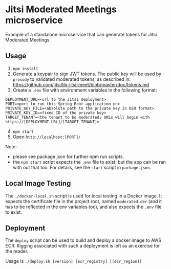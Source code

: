 
# Jitsi Moderated Meetings microservice

Example of a standalone microservice that can generate tokens for Jitsi
Moderated Meetings.

## Usage

1. ``npm install``
2. Generate a keypair to sign JWT tokens. The public key will be used by
   `prosody` to validated moderated tokens, as described in:
   https://github.com/jitsi/lib-jitsi-meet/blob/master/doc/tokens.md
3. Create a `.env` file with environment variables in the following format:
```
DEPLOYMENT_URL=<url to the Jitsi deployment>
PORT=<port to run this Spring Boot application on>
PRIVATE_KEY_FILE=<absolute path to the private key in DER format>
PRIVATE_KEY_ID=<fixed ID of the private key>
TARGET_TENANT=<the tenant to be moderated; URLs will begin with https://[DEPLOYMENT_URL]/[TARGET_TENANT]>
```
4. ``npm start``
5. Open ``http://localhost:[PORT]/``

Note:
- please see package.json for further npm run scripts.
- the `npm start` script expects the `.env` file to exist, but the app can be ran with out that too. For details, see the `start` script in `package.json`.


## Local Image Testing

The `./docker-local.sh` script is used for local testing in a Docker image. It
expects the certificate file in the project root, named `moderated.der` (and it
has to be reflected in the env variables too), and also expects the `.env` file
to exist.


## Deployment

The `deploy` script can be used to build and deploy a docker image to AWS ECR.
Rigging associated with such a deployment is left as an exercise for the reader.

Usage is ``./deploy.sh [version] [ecr_registry] [[ecr_region]]``
